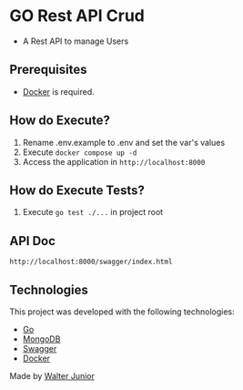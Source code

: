# GO Rest API Crud

- A Rest API to manage Users

## Prerequisites 

- [Docker](https://www.docker.com/) is required.

## How do Execute?
1. Rename .env.example to .env and set the var's values
2. Execute `docker compose up -d`
3. Access the application in `http://localhost:8000`

## How do Execute Tests?
1. Execute `go test ./...` in project root

## API Doc
```
http://localhost:8000/swagger/index.html
```

## Technologies

This project was developed with the following technologies:

- [Go](https://golang.org/)
- [MongoDB](https://www.mongodb.com/pt-br)
- [Swagger](https://swagger.io/)
- [Docker](https://www.docker.com/)

Made by [Walter Junior](https://www.linkedin.com/in/walter-paes/)

